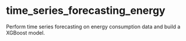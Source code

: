 # time_series_forecasting_energy
Perform time series forecasting on energy consumption data and build a XGBoost model.
